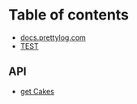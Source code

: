 # Table of contents

* [docs.prettylog.com](README.md)
* [TEST](test.md)

## API

* [get Cakes](api/get-cakes.md)

